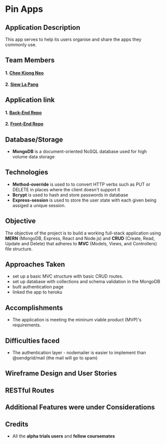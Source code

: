 # Pin Apps

## Application Description
This app serves to help its users organise and share the apps they commonly use.

## Team Members
#### 1. [Chee Kiong Neo](https://github.com/neocheekiong/)
#### 2. [Siew La Pang](https://github.com/siewla/)

## Application link
#### 1. [Back-End Repo](https://github.com/siewla/pinapps-backend)
#### 2. [Front-End Repo](https://github.com/siewla/pinapps-frontend)

## Database/Storage
* **MongoDB** is a document-oriented NoSQL database used for high volume data storage

## Technologies
* **Method-override** is used to to convert HTTP verbs such as PUT or DELETE in places where the client doesn't support it
* **Bcrypt** is used to hash and store passwords in database
* **Express-session** is used to store the user state with each given being assiged a unique session. 

## Objective
The objective of the project is to build a working full-stack application using  **MERN** (MongoDB, Express, React and Node.js) and **CRUD** (Create, Read, Update and Delete) that adheres to **MVC** (Models, Views, and Controllers) file structure.

## Approaches Taken
* set up a basic MVC structure with basic CRUD routes.
* set up database with collections and schema validation in the MongoDB
* built authentication page
* linked the app to heroku

## Accomplishments
* The application is meeting the mininum viable product (MVP)'s requirements.

## Difficulties faced
* The authentication layer - nodemailer is easier to implement than @sendgrid/mail (the mail will go to spam)

## Wireframe Design and User Stories


## RESTful Routes


## Additional Features were under Considerations

## Credits
* All the **alpha trials users** and **fellow coursemates** 

